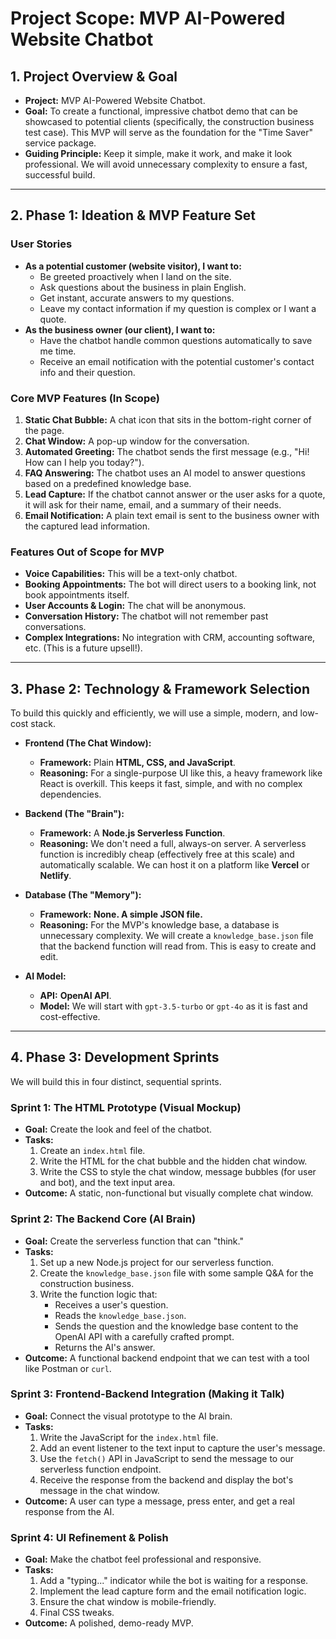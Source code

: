 # Project Scope: MVP AI-Powered Website Chatbot

## 1. Project Overview & Goal

*   **Project:** MVP AI-Powered Website Chatbot.
*   **Goal:** To create a functional, impressive chatbot demo that can be showcased to potential clients (specifically, the construction business test case). This MVP will serve as the foundation for the "Time Saver" service package.
*   **Guiding Principle:** Keep it simple, make it work, and make it look professional. We will avoid unnecessary complexity to ensure a fast, successful build.

---

## 2. Phase 1: Ideation & MVP Feature Set

### User Stories

*   **As a potential customer (website visitor), I want to:**
    *   Be greeted proactively when I land on the site.
    *   Ask questions about the business in plain English.
    *   Get instant, accurate answers to my questions.
    *   Leave my contact information if my question is complex or I want a quote.
*   **As the business owner (our client), I want to:**
    *   Have the chatbot handle common questions automatically to save me time.
    *   Receive an email notification with the potential customer's contact info and their question.

### Core MVP Features (In Scope)

1.  **Static Chat Bubble:** A chat icon that sits in the bottom-right corner of the page.
2.  **Chat Window:** A pop-up window for the conversation.
3.  **Automated Greeting:** The chatbot sends the first message (e.g., "Hi! How can I help you today?").
4.  **FAQ Answering:** The chatbot uses an AI model to answer questions based on a predefined knowledge base.
5.  **Lead Capture:** If the chatbot cannot answer or the user asks for a quote, it will ask for their name, email, and a summary of their needs.
6.  **Email Notification:** A plain text email is sent to the business owner with the captured lead information.

### Features Out of Scope for MVP

*   **Voice Capabilities:** This will be a text-only chatbot.
*   **Booking Appointments:** The bot will direct users to a booking link, not book appointments itself.
*   **User Accounts & Login:** The chat will be anonymous.
*   **Conversation History:** The chatbot will not remember past conversations.
*   **Complex Integrations:** No integration with CRM, accounting software, etc. (This is a future upsell!).

---

## 3. Phase 2: Technology & Framework Selection

To build this quickly and efficiently, we will use a simple, modern, and low-cost stack.

*   **Frontend (The Chat Window):**
    *   **Framework:** Plain **HTML, CSS, and JavaScript**.
    *   **Reasoning:** For a single-purpose UI like this, a heavy framework like React is overkill. This keeps it fast, simple, and with no complex dependencies.

*   **Backend (The "Brain"):**
    *   **Framework:** A **Node.js Serverless Function**.
    *   **Reasoning:** We don't need a full, always-on server. A serverless function is incredibly cheap (effectively free at this scale) and automatically scalable. We can host it on a platform like **Vercel** or **Netlify**.

*   **Database (The "Memory"):**
    *   **Framework:** **None. A simple JSON file.**
    *   **Reasoning:** For the MVP's knowledge base, a database is unnecessary complexity. We will create a `knowledge_base.json` file that the backend function will read from. This is easy to create and edit.

*   **AI Model:**
    *   **API:** **OpenAI API**.
    *   **Model:** We will start with `gpt-3.5-turbo` or `gpt-4o` as it is fast and cost-effective.

---

## 4. Phase 3: Development Sprints

We will build this in four distinct, sequential sprints.

### **Sprint 1: The HTML Prototype (Visual Mockup)**

*   **Goal:** Create the look and feel of the chatbot.
*   **Tasks:**
    1.  Create an `index.html` file.
    2.  Write the HTML for the chat bubble and the hidden chat window.
    3.  Write the CSS to style the chat window, message bubbles (for user and bot), and the text input area.
*   **Outcome:** A static, non-functional but visually complete chat window.

### **Sprint 2: The Backend Core (AI Brain)**

*   **Goal:** Create the serverless function that can "think."
*   **Tasks:**
    1.  Set up a new Node.js project for our serverless function.
    2.  Create the `knowledge_base.json` file with some sample Q&A for the construction business.
    3.  Write the function logic that:
        *   Receives a user's question.
        *   Reads the `knowledge_base.json`.
        *   Sends the question and the knowledge base content to the OpenAI API with a carefully crafted prompt.
        *   Returns the AI's answer.
*   **Outcome:** A functional backend endpoint that we can test with a tool like Postman or `curl`.

### **Sprint 3: Frontend-Backend Integration (Making it Talk)**

*   **Goal:** Connect the visual prototype to the AI brain.
*   **Tasks:**
    1.  Write the JavaScript for the `index.html` file.
    2.  Add an event listener to the text input to capture the user's message.
    3.  Use the `fetch()` API in JavaScript to send the message to our serverless function endpoint.
    4.  Receive the response from the backend and display the bot's message in the chat window.
*   **Outcome:** A user can type a message, press enter, and get a real response from the AI.

### **Sprint 4: UI Refinement & Polish**

*   **Goal:** Make the chatbot feel professional and responsive.
*   **Tasks:**
    1.  Add a "typing..." indicator while the bot is waiting for a response.
    2.  Implement the lead capture form and the email notification logic.
    3.  Ensure the chat window is mobile-friendly.
    4.  Final CSS tweaks.
*   **Outcome:** A polished, demo-ready MVP.
